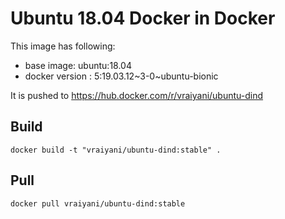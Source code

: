 # Ubuntu 18.04 Docker in Docker 

This image has following:
* base image: ubuntu:18.04 
* docker version : 5:19.03.12~3-0~ubuntu-bionic

It is pushed to https://hub.docker.com/r/vraiyani/ubuntu-dind

## Build 

`docker build -t "vraiyani/ubuntu-dind:stable" .`

## Pull 

`docker pull vraiyani/ubuntu-dind:stable`
